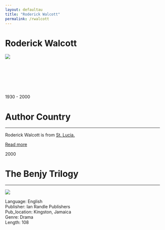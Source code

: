 ```yaml
---
layout: defaultau
title: "Roderick Walcott"
permalink: /rwalcott
---
```

<!-- partial:index.partial.html -->
<div class="content">
    <h1>Roderick Walcott</h1>
    <div class="quote">
        <div><img src="https://s1.stabroeknews.com/images/2017/08/Roderick-Walcott.jpg" class="logo"></div>
    </div>
    <div class="timeline">
        <div style="padding-bottom:100px;"></div>
        <div class="block">
            <div class="date right"><p class="right"> 1930 - 2000 </p></div>
            <div class="dot"></div>
            <div class="left first">
            <div class="author_country">
                <h1>Author Country</h1><hr>
            <div class="aclocation"> <p> Roderick Walcott is from <a href="http://localhost:4000/16"> St. Lucia.</a></p></div>
              <div class="acreadmore">  <a href="https://en.wikipedia.org/wiki/Roderick_Walcott" target="_blank">Read more</a></div>
            </div>
            </div>
        </div>
        <div class="block">
            <div class="date left"><p class="left">2000</p></div>
            <div class="dot"></div>
            <div class="right">
                <h1>The Benjy Trilogy</h1><hr>
                <p><img src="https://m.media-amazon.com/images/I/518FR0GJ4QL._SY291_BO1,204,203,200_QL40_FMwebp_.jpg"></p>
                <p>
                Language: English <br/>
                Publisher:  Ian Randle Publishers<br/>
                Pub_location: Kingston, Jamaica<br/>
                Genre: Drama <br/>
                Length: 108<br/>
                </p>
            </div>
        </div>
        
